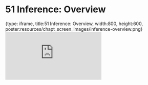 # 51 Inference: Overview
 
{type: iframe, title:51 Inference: Overview, width:800, height:600, poster:resources/chapt_screen_images/inference-overview.png}
![](https://datatrail-jhu.github.io/DataTrail/no_toc/inference-overview.html)
 

 
